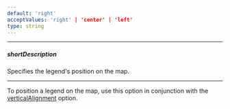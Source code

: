```yaml
---
default: 'right'
acceptValues: 'right' | 'center' | 'left'
type: string
---
```

---
##### shortDescription
Specifies the legend's position on the map.

---
To position a legend on the map, use this option in conjunction with the [verticalAlignment](/api-reference/20%20Data%20Visualization%20Widgets/70%20dxVectorMap/1%20Configuration/legends/verticalAlignment.md '/Documentation/ApiReference/Data_Visualization_Widgets/dxVectorMap/Configuration/legends/#verticalAlignment') option.